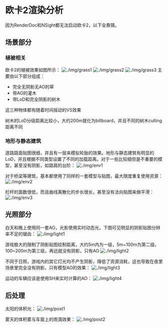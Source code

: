 # 欧卡2渲染分析

因为RenderDoc和NSight都无法启动欧卡2，以下全靠猜。

## 场景部分

### 植被相关

欧卡2的植被效果如图所示：
![./img/grass1](./grass1.jpg)
![./img/grass2](./grass2.jpg)
![./img/grass3](./grass3.jpg)
主要由以下部分组成：

* 完全无阴影无AO的草
* 带AO的灌木
* 带LoD和完全阴影的树木

这三种物体都有随着时间摇动的VS效果

树木的LoD分级距离比较小，大约200m就化为billboard，并且不同的树木culling距离不同

### 地形与静态建筑

道路路面贴图很细，并且有一层来模拟轮胎的效果。地形与静态建筑有明显的LoD，并且根据不同类型设置了不同的加载距离。对于一些比较细但是不重要的模型，甚至没有阴影，如路肩的台阶：
![./img/env1](./env1.jpg)

对于桥梁等建筑，基本都使用了同样的一套模型与贴图，最大限度重复使用资源：
![./img/env2](./env2.jpg)

栏杆的面数很低，而且曲线离散化的步长很长，甚至没有法向贴图来做平滑：
![./img/env3](./env3.jpg)

## 光照部分

白天和晚上使用同一套AO，光影使用实时动态光，下图可见明显的阴影贴图分辨率不足的锯齿：
![./img/light1](./light1.jpg)

游戏极大的限制了阴影贴图绘制距离，大约5m内为一级，5m~100m为第二级，100~200m为第三级，再远就没有阴影，只有AO
![./img/light2](./light2.jpg)

不同于日照，游戏内的其它灯光均不产生阴影，降低了资源消耗，这也导致在夜里场景里完全没有阴影，只有模型AO的效果：
![./img/light3](./light3.jpg)

运动的车辆应该是使用SH来实时计算的AO：
![./img/light4](./light4.jpg)

## 后处理

太阳的体积光：
![./img/post1](./post1.jpg)

雾天的体积雾与车窗上的雨滴效果：
![./img/post2](./post2.jpg)